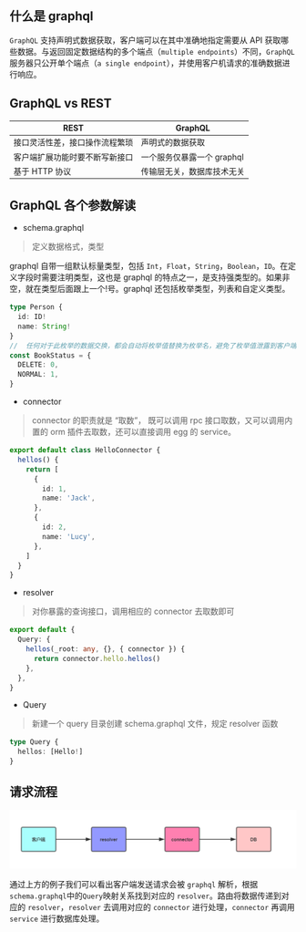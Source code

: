## 什么是 graphql

`GraphQL` 支持声明式数据获取，客户端可以在其中准确地指定需要从 API 获取哪些数据。与返回固定数据结构的多个端点（`multiple endpoints`）不同，`GraphQL` 服务器只公开单个端点（`a single endpoint`），并使用客户机请求的准确数据进行响应。

## GraphQL vs REST

| REST                           | GraphQL                    |
| ------------------------------ | -------------------------- |
| 接口灵活性差，接口操作流程繁琐 | 声明式的数据获取           |
| 客户端扩展功能时要不断写新接口 | 一个服务仅暴露一个 graphql |
| 基于 HTTP 协议                 | 传输层无关，数据库技术无关 |

## GraphQL 各个参数解读

- schema.graphql

> 定义数据格式，类型

graphql 自带一组默认标量类型，包括 `Int`，`Float`，`String`，`Boolean`，`ID`。在定义字段时需要注明类型，这也是 graphql 的特点之一，是支持强类型的。如果非空，就在类型后面跟上一个!号。graphql 还包括枚举类型，列表和自定义类型。

```typescript
type Person {
  id: ID!
  name: String!
}
//  任何对于此枚举的数据交换，都会自动将枚举值替换为枚举名，避免了枚举值泄露到客户端的问题
const BookStatus = {
  DELETE: 0,
  NORMAL: 1,
}
```

- connector

> connector 的职责就是 “取数”， 既可以调用 rpc 接口取数，又可以调用内置的 orm 插件去取数，还可以直接调用 egg 的 service。

```typescript
export default class HelloConnector {
  hellos() {
    return [
      {
        id: 1,
        name: 'Jack',
      },
      {
        id: 2,
        name: 'Lucy',
      },
    ]
  }
}
```

- resolver

> 对你暴露的查询接口，调用相应的 connector 去取数即可

```typescript
export default {
  Query: {
    hellos(_root: any, {}, { connector }) {
      return connector.hello.hellos()
    },
  },
}
```

- Query

> 新建一个 query 目录创建 schema.graphql 文件，规定 resolver 函数

```typescript
type Query {
  hellos: [Hello!]
}
```

## 请求流程

![请求流程](./images/1708a75466a5aa41.jpeg)

通过上方的例子我们可以看出客户端发送请求会被 `graphql` 解析，根据`schema.graphql`中的`Query`映射关系找到对应的 `resolver`。路由将数据传递到对应的 `resolver`，`resolver` 去调用对应的 `connector` 进行处理，`connector` 再调用 `service` 进行数据库处理。
